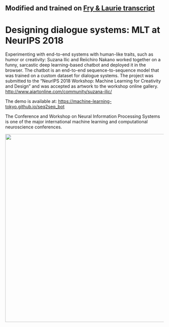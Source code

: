 ## Modified and trained on [Fry & Laurie transcript](https://abitoffryandlaurie.co.uk/)

# Designing dialogue systems: MLT at NeurIPS 2018

Experimenting with end-to-end systems with human-like traits, such as humor or creativity: Suzana Ilic and Reiichiro Nakano worked together on a funny, sarcastic deep learning-based chatbot and deployed it in the browser. The chatbot is an end-to-end sequence-to-sequence model that was trained on a custom dataset for dialogue systems. The project was submitted to the “NeurIPS 2018 Workshop: Machine Learning for Creativity and Design” and was accepted as artwork to the workshop online gallery. http://www.aiartonline.com/community/suzana-ilic/

The demo is available at: https://machine-learning-tokyo.github.io/seq2seq_bot

The Conference and Workshop on Neural Information Processing Systems is one of the major international machine learning and computational neuroscience conferences. 

[<p align="center"><img src="https://github.com/Machine-Learning-Tokyo/seq2seq_bot/blob/master/sarcastobot.png" width="600"></p>](https://www.youtube.com/watch?v=NEkYrV_YZLk&t=5s)
